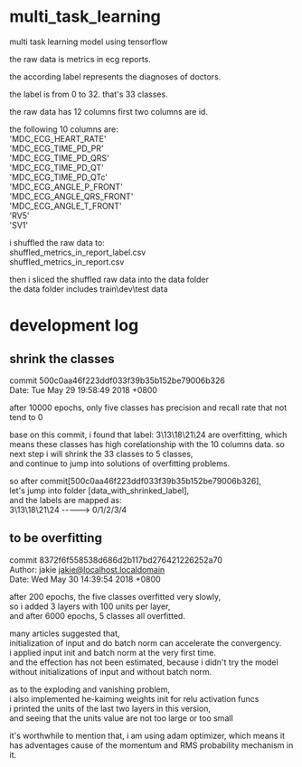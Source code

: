 # multi_task_learning

multi task learning model using tensorflow

the raw data is metrics in ecg reports.

the according label represents the diagnoses of doctors.


the label is from 0 to 32. that's 33 classes.


the raw data has 12 columns
first two columns are id.

the following 10 columns are:  
'MDC_ECG_HEART_RATE'  
'MDC_ECG_TIME_PD_PR'  
'MDC_ECG_TIME_PD_QRS'  
'MDC_ECG_TIME_PD_QT'  
'MDC_ECG_TIME_PD_QTc'  
'MDC_ECG_ANGLE_P_FRONT'  
'MDC_ECG_ANGLE_QRS_FRONT'  
'MDC_ECG_ANGLE_T_FRONT'  
'RV5'  
'SV1'  

i shuffled the raw data to:  
shuffled_metrics_in_report_label.csv  
shuffled_metrics_in_report.csv  

then i sliced the shuffled raw data into the data folder  
the data folder includes train\dev\test data


# development log
## shrink the classes
commit 500c0aa46f223ddf033f39b35b152be79006b326  
Date:   Tue May 29 19:58:49 2018 +0800  

after 10000 epochs, only five classes has precision and recall rate that not tend to 0

base on this commit, i found that label: 3\13\18\21\24 are overfitting, 
which means these classes has high corelationship with the 10 columns data. 
so next step i will shrink the 33 classes to 5 classes,  
and continue to jump into solutions of overfitting problems.  

so after commit[500c0aa46f223ddf033f39b35b152be79006b326],  
let's jump into folder [data_with_shrinked_label],   
and the labels are mapped as:  
3\13\18\21\24   ----->   0/1/2/3/4


## to be overfitting
commit 8372f6f558538d686d2b117bd276421226252a70  
Author: jakie <jakie@localhost.localdomain>  
Date:   Wed May 30 14:39:54 2018 +0800  

after 200 epochs, the five classes overfitted very slowly,  
so i added 3 layers with 100 units per layer,  
and after 6000 epochs, 5 classes all overfitted. 

many articles suggested that,  
initialization of input and do batch norm can accelerate the convergency.  
i applied input init and batch norm at the very first time.  
and the effection has not been estimated, 
because i didn't try the model without initializations of input and without batch norm.

as to the exploding and vanishing problem,  
i also implemented he-kaiming weights init for relu activation funcs  
i printed the units of the last two layers in this version,  
and seeing that the units value are not too large or too small  

it's worthwhile to mention that, i am using adam optimizer, 
which means it has adventages cause of the momentum and RMS probability mechanism in it.





